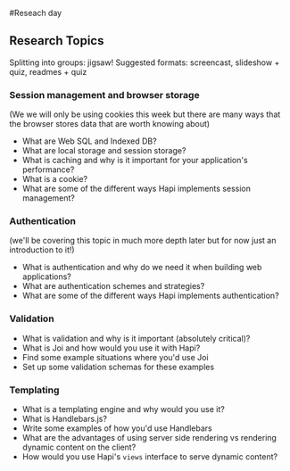 #Reseach day

## Research Topics

Splitting into groups: jigsaw!
Suggested formats: screencast, slideshow + quiz, readmes + quiz

### Session management and browser storage
(We we will only be using cookies this week but there are many ways that the browser stores data that are worth knowing about)

+ What are Web SQL and Indexed DB?
+ What are local storage and session storage?
+ What is caching and why is it important for your application's performance?
+ What is a cookie?
+ What are some of the different ways Hapi implements session management?

### Authentication
(we'll be covering this topic in much more depth later but for now just an introduction to it!)

+ What is authentication and why do we need it when building web applications?
+ What are authentication schemes and strategies?
+ What are some of the different ways Hapi implements authentication?

### Validation

+ What is validation and why is it important (absolutely critical)?
+ What is Joi and how would you use it with Hapi?
+ Find some example situations where you'd use Joi
+ Set up some validation schemas for these examples

### Templating

+ What is a templating engine and why would you use it?
+ What is Handlebars.js?
+ Write some examples of how you'd use Handlebars
+ What are the advantages of using server side rendering vs rendering dynamic content on the client?
+ How would you use Hapi's `views` interface to serve dynamic content?
